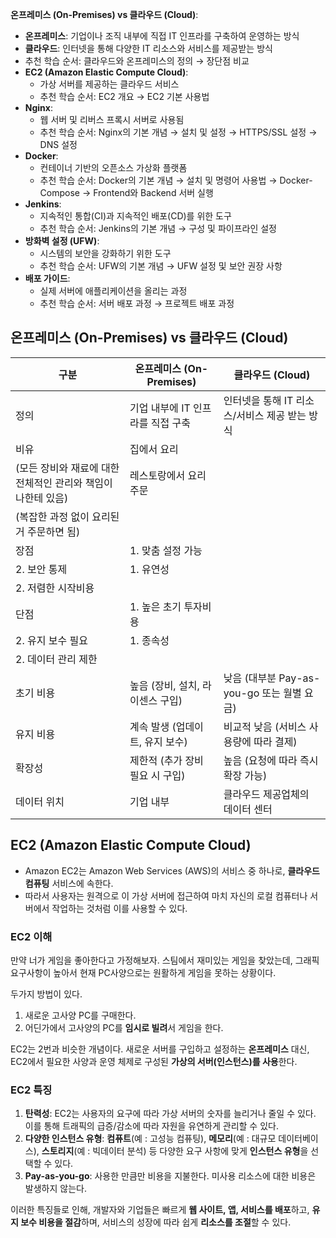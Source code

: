 **온프레미스 (On-Premises) vs 클라우드 (Cloud)**:

- **온프레미스**: 기업이나 조직 내부에 직접 IT 인프라를 구축하여 운영하는 방식
- **클라우드**: 인터넷을 통해 다양한 IT 리소스와 서비스를 제공받는 방식
- 추천 학습 순서: 클라우드와 온프레미스의 정의 → 장단점 비교
- **EC2 (Amazon Elastic Compute Cloud)**:
  - 가상 서버를 제공하는 클라우드 서비스
  - 추천 학습 순서: EC2 개요 → EC2 기본 사용법
- **Nginx**:
  - 웹 서버 및 리버스 프록시 서버로 사용됨
  - 추천 학습 순서: Nginx의 기본 개념 → 설치 및 설정 → HTTPS/SSL 설정 → DNS 설정
- **Docker**:
  - 컨테이너 기반의 오픈소스 가상화 플랫폼
  - 추천 학습 순서: Docker의 기본 개념 → 설치 및 명령어 사용법 → Docker-Compose → Frontend와 Backend 서버 실행
- **Jenkins**:
  - 지속적인 통합(CI)과 지속적인 배포(CD)를 위한 도구
  - 추천 학습 순서: Jenkins의 기본 개념 → 구성 및 파이프라인 설정
- **방화벽 설정 (UFW)**:
  - 시스템의 보안을 강화하기 위한 도구
  - 추천 학습 순서: UFW의 기본 개념 → UFW 설정 및 보안 권장 사항
- **배포 가이드**:
  - 실제 서버에 애플리케이션을 올리는 과정
  - 추천 학습 순서: 서버 배포 과정 → 프로젝트 배포 과정

## **온프레미스 (On-Premises) vs 클라우드 (Cloud)**

| 구분                                                         | 온프레미스 (On-Premises)          | 클라우드 (Cloud)                              |
| ------------------------------------------------------------ | --------------------------------- | --------------------------------------------- |
| 정의                                                         | 기업 내부에 IT 인프라를 직접 구축 | 인터넷을 통해 IT 리소스/서비스 제공 받는 방식 |
| 비유                                                         | 집에서 요리                       |
| (모든 장비와 재료에 대한 전체적인 관리와 책임이 나한테 있음) | 레스토랑에서 요리 주문            |
| (복잡한 과정 없이 요리된거 주문하면 됨)                      |
| 장점                                                         | 1. 맞춤 설정 가능                 |
| 2. 보안 통제                                                 | 1. 유연성                         |
| 2. 저렴한 시작비용                                           |
| 단점                                                         | 1. 높은 초기 투자비용             |
| 2. 유지 보수 필요                                            | 1. 종속성                         |
| 2. 데이터 관리 제한                                          |
| 초기 비용                                                    | 높음 (장비, 설치, 라이센스 구입)  | 낮음 (대부분 Pay-as-you-go 또는 월별 요금)    |
| 유지 비용                                                    | 계속 발생 (업데이트, 유지 보수)   | 비교적 낮음 (서비스 사용량에 따라 결제)       |
| 확장성                                                       | 제한적 (추가 장비 필요 시 구입)   | 높음 (요청에 따라 즉시 확장 가능)             |
| 데이터 위치                                                  | 기업 내부                         | 클라우드 제공업체의 데이터 센터               |

## **EC2 (Amazon Elastic Compute Cloud)**

- Amazon EC2는 Amazon Web Services (AWS)의 서비스 중 하나로, **클라우드 컴퓨팅** 서비스에 속한다.
- 따라서 사용자는 원격으로 이 가상 서버에 접근하여 마치 자신의 로컬 컴퓨터나 서버에서 작업하는 것처럼 이를 사용할 수 있다.

### EC2 이해

만약 너가 게임을 좋아한다고 가정해보자. 스팀에서 재미있는 게임을 찾았는데, 그래픽 요구사항이 높아서 현재 PC사양으로는 원활하게 게임을 못하는 상황이다.

두가지 방법이 있다.

1. 새로운 고사양 PC를 구매한다.
2. 어딘가에서 고사양의 PC를 **임시로 빌려**서 게임을 한다.

EC2는 2번과 비슷한 개념이다. 새로운 서버를 구입하고 설정하는 **온프레미스** 대신, EC2에서 필요한 사양과 운영 체제로 구성된 **가상의 서버(인스턴스)를 사용**한다.

### EC2 특징

1. **탄력성**: EC2는 사용자의 요구에 따라 가상 서버의 숫자를 늘리거나 줄일 수 있다. 이를 통해 트래픽의 급증/감소에 따라 자원을 유연하게 관리할 수 있다.
2. **다양한 인스턴스 유형**: **컴퓨트**(예 : 고성능 컴퓨팅), **메모리**(예 : 대규모 데이터베이스), **스토리지**(예 : 빅데이터 분석) 등 다양한 요구 사항에 맞게 **인스턴스 유형**을 선택할 수 있다.
3. **Pay-as-you-go**: 사용한 만큼만 비용을 지불한다. 미사용 리소스에 대한 비용은 발생하지 않는다.

이러한 특징들로 인해, 개발자와 기업들은 빠르게 **웹 사이트, 앱, 서비스를 배포**하고, **유지 보수 비용을 절감**하며, 서비스의 성장에 따라 쉽게 **리소스를 조절**할 수 있다.
